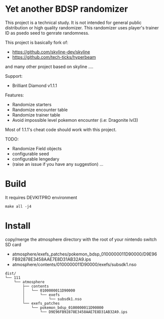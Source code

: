 # Yet another BDSP randomizer
This project is a technical study.
It is not intended for general public distribution or high quality randomizer.
This randomizer uses player's trainer ID as psedo seed to genrate randomness.

This project is basically fork of:
* https://github.com/skyline-dev/skyline
* https://github.com/tech-ticks/hyperbeam

and many other project based on skyline ....

Support:
* Brilliant Diamond v1.1.1

Features:
* Randomize starters
* Randomize encounter table
* Randomize trainer table
* Avoid impossible level pokemon encounter (i.e: Dragonite lvl3)

Most of 1.1.1's cheat code should work with this project.

TODO:
* Randomize Field objects
* configurable seed
* configurable lengedary
* (raise an issue if you have any suggestion) ...

# Build
It requires DEVKITPRO environment
```
make all -j4
```

# Install
copy/merge the atmosphere directory with the root of your nintendo switch SD card 
* atmosphere/exefs_patches/pokemon_bdsp_0100000011D90000/D9E96FB92878E3458AAE7E8D31AB32A9.ips
* atmosphere/contents/0100000011D90000/exefs/subsdk1.nso
```
dist/
└── 111
    └── atmosphere
        ├── contents
        │   └── 0100000011D90000
        │       └── exefs
        │           └── subsdk1.nso
        └── exefs_patches
            └── pokemon_bdsp_0100000011D90000
                └── D9E96FB92878E3458AAE7E8D31AB32A9.ips
```

